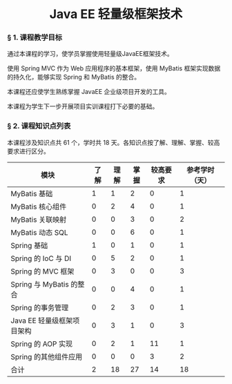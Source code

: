 # <center>Java EE 轻量级框架技术</center>

### &sect; 1. 课程教学目标

通过本课程的学习，使学员掌握使用轻量级JavaEE框架技术。

使用 Spring MVC 作为 Web 应用程序的基本框架，使用 MyBatis 框架实现数据的持久化，能够实现 Spring 和 MyBatis 的整合。

本课程还应使学生熟练掌握 JavaEE 企业级项目开发的工具。

本课程为学生下一步开展项目实训课程打下必要的基础。

### &sect; 2. 课程知识点列表

本课程涉及知识点共 61 个，学时共 18 天。各知识点按了解、理解、掌握、较高要求进行区分。

|模块|了解|理解|掌握|较高要求|参考学时（天）|
|-|-|-|-|-|-|
|MyBatis 基础|1|1|2|0|1|
|MyBatis 核心组件|0|2|4|0|1|
|MyBatis 关联映射|0|0|3|0|2|
|MyBatis 动态 SQL|0|0|6|0|1|
|Spring 基础|1|0|1|0|1|
|Spring 的 IoC 与 DI|0|5|2|0|1|
|Spring 的 MVC 框架|0|3|0|0|3|
|Spring 与 MyBatis 的整合|0|0|4|0|1|
|Spring 的事务管理|0|2|3|0|1|
|Java EE 轻量级框架项目架构|0|3|1|0|3|
|Spring 的 AOP 实现|0|2|1|11|1|
|Spring 的其他组件应用|0|0|0|3|2|
|合计|2|18|27|14|18|